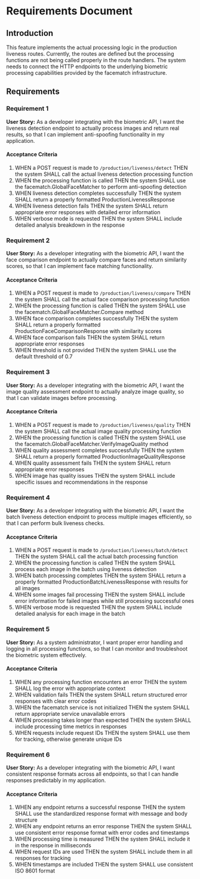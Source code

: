# Requirements Document

## Introduction

This feature implements the actual processing logic in the production liveness routes. Currently, the routes are defined but the processing functions are not being called properly in the route handlers. The system needs to connect the HTTP endpoints to the underlying biometric processing capabilities provided by the facematch infrastructure.

## Requirements

### Requirement 1

**User Story:** As a developer integrating with the biometric API, I want the liveness detection endpoint to actually process images and return real results, so that I can implement anti-spoofing functionality in my application.

#### Acceptance Criteria

1. WHEN a POST request is made to `/production/liveness/detect` THEN the system SHALL call the actual liveness detection processing function
2. WHEN the processing function is called THEN the system SHALL use the facematch.GlobalFaceMatcher to perform anti-spoofing detection
3. WHEN liveness detection completes successfully THEN the system SHALL return a properly formatted ProductionLivenessResponse
4. WHEN liveness detection fails THEN the system SHALL return appropriate error responses with detailed error information
5. WHEN verbose mode is requested THEN the system SHALL include detailed analysis breakdown in the response

### Requirement 2

**User Story:** As a developer integrating with the biometric API, I want the face comparison endpoint to actually compare faces and return similarity scores, so that I can implement face matching functionality.

#### Acceptance Criteria

1. WHEN a POST request is made to `/production/liveness/compare` THEN the system SHALL call the actual face comparison processing function
2. WHEN the processing function is called THEN the system SHALL use the facematch.GlobalFaceMatcher.Compare method
3. WHEN face comparison completes successfully THEN the system SHALL return a properly formatted ProductionFaceComparisonResponse with similarity scores
4. WHEN face comparison fails THEN the system SHALL return appropriate error responses
5. WHEN threshold is not provided THEN the system SHALL use the default threshold of 0.7

### Requirement 3

**User Story:** As a developer integrating with the biometric API, I want the image quality assessment endpoint to actually analyze image quality, so that I can validate images before processing.

#### Acceptance Criteria

1. WHEN a POST request is made to `/production/liveness/quality` THEN the system SHALL call the actual image quality processing function
2. WHEN the processing function is called THEN the system SHALL use the facematch.GlobalFaceMatcher.VerifyImageQuality method
3. WHEN quality assessment completes successfully THEN the system SHALL return a properly formatted ProductionImageQualityResponse
4. WHEN quality assessment fails THEN the system SHALL return appropriate error responses
5. WHEN image has quality issues THEN the system SHALL include specific issues and recommendations in the response

### Requirement 4

**User Story:** As a developer integrating with the biometric API, I want the batch liveness detection endpoint to process multiple images efficiently, so that I can perform bulk liveness checks.

#### Acceptance Criteria

1. WHEN a POST request is made to `/production/liveness/batch/detect` THEN the system SHALL call the actual batch processing function
2. WHEN the processing function is called THEN the system SHALL process each image in the batch using liveness detection
3. WHEN batch processing completes THEN the system SHALL return a properly formatted ProductionBatchLivenessResponse with results for all images
4. WHEN some images fail processing THEN the system SHALL include error information for failed images while still processing successful ones
5. WHEN verbose mode is requested THEN the system SHALL include detailed analysis for each image in the batch

### Requirement 5

**User Story:** As a system administrator, I want proper error handling and logging in all processing functions, so that I can monitor and troubleshoot the biometric system effectively.

#### Acceptance Criteria

1. WHEN any processing function encounters an error THEN the system SHALL log the error with appropriate context
2. WHEN validation fails THEN the system SHALL return structured error responses with clear error codes
3. WHEN the facematch service is not initialized THEN the system SHALL return appropriate service unavailable errors
4. WHEN processing takes longer than expected THEN the system SHALL include processing time metrics in responses
5. WHEN requests include request IDs THEN the system SHALL use them for tracking, otherwise generate unique IDs

### Requirement 6

**User Story:** As a developer integrating with the biometric API, I want consistent response formats across all endpoints, so that I can handle responses predictably in my application.

#### Acceptance Criteria

1. WHEN any endpoint returns a successful response THEN the system SHALL use the standardized response format with message and body structure
2. WHEN any endpoint returns an error response THEN the system SHALL use consistent error response format with error codes and timestamps
3. WHEN processing time is measured THEN the system SHALL include it in the response in milliseconds
4. WHEN request IDs are used THEN the system SHALL include them in all responses for tracking
5. WHEN timestamps are included THEN the system SHALL use consistent ISO 8601 format